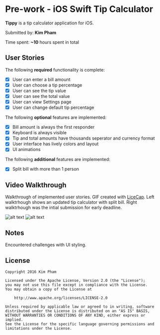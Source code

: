 # Pre-work - iOS Swift Tip Calculator

**Tippy** is a tip calculator application for iOS.

Submitted by: **Kim Pham**

Time spent: **~10** hours spent in total

## User Stories

The following **required** functionality is complete:
* [x] User can enter a bill amount
* [x] User can choose a tip percentage
* [x] User can see the tip value
* [x] User can see the total value
* [x] User can view Settings page
* [x] User can change default tip percentage

The following **optional** features are implemented:
* [x] Bill amount is always the first responder
* [x] Keyboard is always visible
* [x] Tip and total amounts have thousands seperator and currency format
* [x] User interface has lively colors and layout
* [x] UI animations

The following **additional** features are implemented:
* [x] Split bill with more than 1 person

## Video Walkthrough 

Walkthrough of implemented user stories. GIF created with [LiceCap](http://www.cockos.com/licecap/).
Left walktrhough shows an updated tip calculator with split bill. Right walktrhough was the intial submission for early deadline.

![alt text](http://i.imgur.com/YwSVcOX.gif "Tippy Video Walkthrough v2")
![alt text](http://i.imgur.com/Q1W2hpD.gif "Tippy Video Walkthrough v1")



## Notes

Encountered challenges with UI styling.

## License

    Copyright 2016 Kim Pham

    Licensed under the Apache License, Version 2.0 (the "License");
    you may not use this file except in compliance with the License.
    You may obtain a copy of the License at

        http://www.apache.org/licenses/LICENSE-2.0

    Unless required by applicable law or agreed to in writing, software
    distributed under the License is distributed on an "AS IS" BASIS,
    WITHOUT WARRANTIES OR CONDITIONS OF ANY KIND, either express or implied.
    See the License for the specific language governing permissions and
    limitations under the License.
